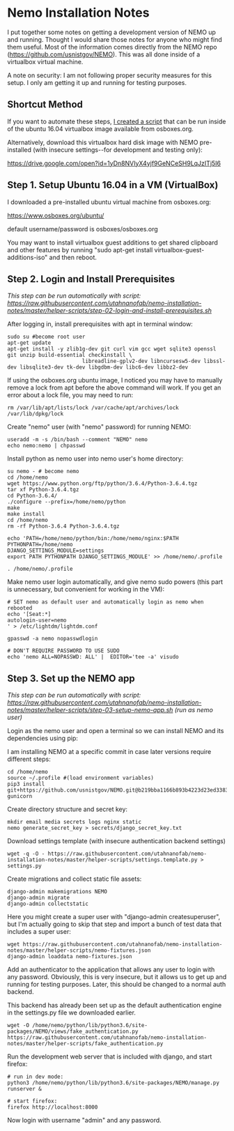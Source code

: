 # Nemo Installation Notes

I put together some notes on getting a development version of
NEMO up and running.  Thought I would share those notes for 
anyone who might find them useful.  Most of the information 
comes directly from the NEMO repo (https://github.com/usnistgov/NEMO). 
This was all done inside of a virtualbox virtual machine.

A note on security: I am not following proper security measures for this setup. I only am getting it up and running for testing purposes.

## Shortcut Method

If you want to automate these steps, [I created a script](https://raw.githubusercontent.com/utahnanofab/nemo-installation-notes/master/helper-scripts/combined-install.sh) that can be run inside of the ubuntu 16.04 virtualbox image available from osboxes.org.

Alternatively, download this virtualbox hard disk image with NEMO pre-installed (with insecure settings--for development and testing only):

https://drive.google.com/open?id=1yDn8NVIyX4yjf9GeNCeSH9LqJzITj5I6

## Step 1. Setup Ubuntu 16.04 in a VM (VirtualBox)

I downloaded a pre-installed ubuntu virtual machine from osboxes.org:

https://www.osboxes.org/ubuntu/

default username/password is osboxes/osboxes.org

You may want to install virtualbox guest additions to get shared clipboard 
and other features by running "sudo apt-get install virtualbox-guest-additions-iso"
and then reboot.


## Step 2. Login and Install Prerequisites

*This step can be run automatically with script: https://raw.githubusercontent.com/utahnanofab/nemo-installation-notes/master/helper-scripts/step-02-login-and-install-prerequisites.sh*

After logging in, install prerequisites with apt in terminal window:
```
sudo su #become root user
apt-get update
apt-get install -y zlib1g-dev git curl vim gcc wget sqlite3 openssl git unzip build-essential checkinstall \
                        libreadline-gplv2-dev libncursesw5-dev libssl-dev libsqlite3-dev tk-dev libgdbm-dev libc6-dev libbz2-dev
```

If using the osboxes.org ubuntu image, I noticed you may have to manually remove a lock from apt before the above command will work.  If you get an error about a lock file, you may need to run:

    rm /var/lib/apt/lists/lock /var/cache/apt/archives/lock /var/lib/dpkg/lock

Create "nemo" user (with "nemo" password) for running NEMO:
```
useradd -m -s /bin/bash --comment "NEMO" nemo
echo nemo:nemo | chpasswd
```

Install python as nemo user into nemo user's home directory:
```
su nemo - # become nemo
cd /home/nemo
wget https://www.python.org/ftp/python/3.6.4/Python-3.6.4.tgz
tar xf Python-3.6.4.tgz
cd Python-3.6.4/
./configure --prefix=/home/nemo/python
make
make install
cd /home/nemo
rm -rf Python-3.6.4 Python-3.6.4.tgz

echo 'PATH=/home/nemo/python/bin:/home/nemo/nginx:$PATH
PYTHONPATH=/home/nemo
DJANGO_SETTINGS_MODULE=settings
export PATH PYTHONPATH DJANGO_SETTINGS_MODULE' >> /home/nemo/.profile

. /home/nemo/.profile
```

Make nemo user login automatically, and give nemo sudo powers (this part is unnecessary, but convenient for working in the VM):

```
# SET nemo as default user and automatically login as nemo when rebooted
echo '[Seat:*]
autologin-user=nemo
' > /etc/lightdm/lightdm.conf

gpasswd -a nemo nopasswdlogin

# DON'T REQUIRE PASSWORD TO USE SUDO
echo 'nemo ALL=NOPASSWD: ALL' |  EDITOR='tee -a' visudo

```

## Step 3. Set up the NEMO app

*This step can be run automatically with script: https://raw.githubusercontent.com/utahnanofab/nemo-installation-notes/master/helper-scripts/step-03-setup-nemo-app.sh (run as nemo user)*

Login as the nemo user and open a terminal so we can install NEMO and its dependencies using pip:

I am installing NEMO at a specific commit in case later versions require different steps:
```
cd /home/nemo
source ~/.profile #(load environment variables)
pip3 install git+https://github.com/usnistgov/NEMO.git@b219bba1166b893b4223d23ed3383fbf54e77fc5 gunicorn
```

Create directory structure and secret key:
```
mkdir email media secrets logs nginx static
nemo generate_secret_key > secrets/django_secret_key.txt
```

Download settings template (with insecure authentication backend settings)
```
wget -q -O - https://raw.githubusercontent.com/utahnanofab/nemo-installation-notes/master/helper-scripts/settings.template.py > settings.py
```

Create migrations and collect static file assets:
```
django-admin makemigrations NEMO
django-admin migrate
django-admin collectstatic
```

Here you might create a super user with "django-admin createsuperuser", but I'm actually going to skip that step and import a bunch of test data that includes a super user:

```
wget https://raw.githubusercontent.com/utahnanofab/nemo-installation-notes/master/helper-scripts/nemo-fixtures.json
django-admin loaddata nemo-fixtures.json

```

Add an authenticator to the application that allows any user to login with any password.  Obviously, this is very insecure, but it allows us to get up and running for testing purposes.  Later, this should be changed to a normal auth backend.

This backend has already been set up as the default authentication engine in the settings.py file we downloaded earlier.
```
wget -O /home/nemo/python/lib/python3.6/site-packages/NEMO/views/fake_authentication.py https://raw.githubusercontent.com/utahnanofab/nemo-installation-notes/master/helper-scripts/fake_authentication.py
```

Run the development web server that is included with django, and start firefox:
```
# run in dev mode:
python3 /home/nemo/python/lib/python3.6/site-packages/NEMO/manage.py runserver &

# start firefox:
firefox http://localhost:8000
```

Now login with username "admin" and any password.
